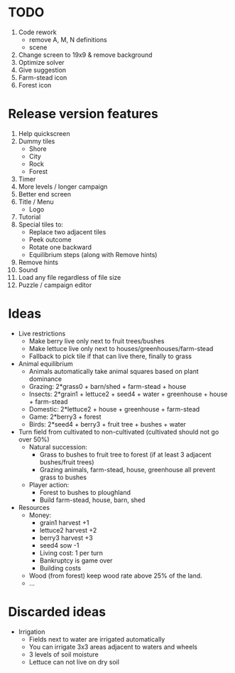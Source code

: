 ﻿TODO
====
1. Code rework
    * remove A, M, N definitions
    * scene
1. Change screen to 19x9 & remove background
1. Optimize solver
1. Give suggestion
1. Farm-stead icon
1. Forest icon


Release version features
========================

1. Help quickscreen
1. Dummy tiles
    * Shore
    * City
    * Rock
    * Forest
1. Timer
1. More levels / longer campaign
1. Better end screen
1. Title / Menu
    * Logo
1. Tutorial
1. Special tiles to:
    * Replace two adjacent tiles
    * Peek outcome
    * Rotate one backward
    * Equilibrium steps (along with Remove hints)
1. Remove hints
1. Sound
1. Load any file regardless of file size
1. Puzzle / campaign editor


Ideas
=====

* Live restrictions
    * Make berry live only next to fruit trees/bushes
    * Make lettuce live only next to houses/greenhouses/farm-stead
    * Fallback to pick tile if that can live there, finally to grass
* Animal equilibrium
    * Animals automatically take animal squares based on plant dominance
    * Grazing: 2*grass0 + barn/shed + farm-stead + house
    * Insects: 2*grain1 + lettuce2 + seed4 + water + greenhouse + house + farm-stead
    * Domestic: 2*lettuce2 + house + greenhouse + farm-stead
    * Game: 2*berry3 + forest
    * Birds: 2*seed4 + berry3 + fruit tree + bushes + water
* Turn field from cultivated to non-cultivated (cultivated should not go over 50%)
    * Natural succession:
        * Grass to bushes to fruit tree to forest (if at least 3 adjacent bushes/fruit trees)
        * Grazing animals, farm-stead, house, greenhouse all prevent grass to bushes
    * Player action:
        * Forest to bushes to ploughland
        * Build farm-stead, house, barn, shed
* Resources
    * Money:
        * grain1 harvest +1
        * lettuce2 harvest +2
        * berry3 harvest +3
        * seed4 sow -1
        * Living cost: 1 per turn
        * Bankruptcy is game over
        * Building costs
    * Wood (from forest) keep wood rate above 25% of the land.
    * ...


Discarded ideas
===============

* Irrigation
    * Fields next to water are irrigated automatically
    * You can irrigate 3x3 areas adjacent to waters and wheels
    * 3 levels of soil moisture
    * Lettuce can not live on dry soil    
